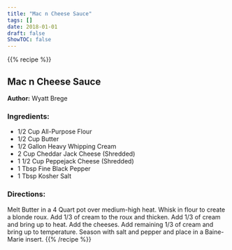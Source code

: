 ```yaml
---
title: "Mac n Cheese Sauce"
tags: []
date: 2018-01-01
draft: false
ShowTOC: false
---
```


{{% recipe %}}

## Mac n Cheese Sauce

**Author:** Wyatt Brege



### Ingredients:

-   1/2 Cup All-Purpose Flour
-   1/2 Cup Butter
-   1/2 Gallon Heavy Whipping Cream
-   2 Cup Cheddar Jack Cheese (Shredded)
-   1 1/2 Cup Peppejack Cheese (Shredded)
-   1 Tbsp Fine Black Pepper
-   1 Tbsp Kosher Salt

### Directions: 

Melt Butter in a 4 Quart pot over medium-high heat.
Whisk in flour to create a blonde roux.
Add 1/3 of cream to the roux and thicken.
Add 1/3 of cream and bring up to heat.
Add the cheeses.
Add remaining 1/3 of cream and bring up to temperature.
Season with salt and pepper and place in a Baine-Marie insert.
{{% /recipe %}}
